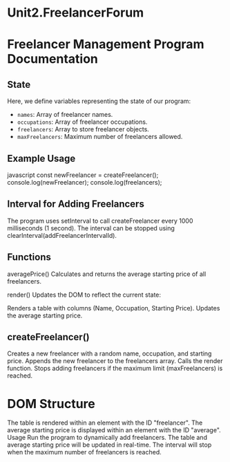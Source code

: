 # Unit2.FreelancerForum

# Freelancer Management Program Documentation

## State

Here, we define variables representing the state of our program:

- `names`: Array of freelancer names.
- `occupations`: Array of freelancer occupations.
- `freelancers`: Array to store freelancer objects.
- `maxFreelancers`: Maximum number of freelancers allowed.

## Example Usage

javascript
const newFreelancer = createFreelancer();
console.log(newFreelancer);
console.log(freelancers);

## Interval for Adding Freelancers
The program uses setInterval to call createFreelancer every 1000 milliseconds (1 second). The interval can be stopped using clearInterval(addFreelancerIntervalId).

## Functions
averagePrice()
Calculates and returns the average starting price of all freelancers.

render()
Updates the DOM to reflect the current state:

Renders a table with columns (Name, Occupation, Starting Price).
Updates the average starting price.

## createFreelancer()
Creates a new freelancer with a random name, occupation, and starting price.
Appends the new freelancer to the freelancers array.
Calls the render function.
Stops adding freelancers if the maximum limit (maxFreelancers) is reached.

# DOM Structure

The table is rendered within an element with the ID "freelancer".
The average starting price is displayed within an element with the ID "average".
Usage
Run the program to dynamically add freelancers.
The table and average starting price will be updated in real-time.
The interval will stop when the maximum number of freelancers is reached.

